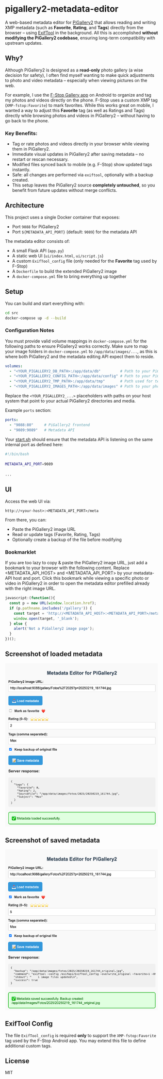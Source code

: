 # pigallery2-metadata-editor

A web-based metadata editor for [PiGallery2](https://github.com/bpatrik/pigallery2) that allows reading and writing XMP metadata (such as **Favorite**, **Rating**, and **Tags**) directly from the browser – using [ExifTool](https://exiftool.org) in the background. All this is accomplished **without modifying the PiGallery2 codebase**, ensuring long-term compatibility with upstream updates.

## Why?

Although PiGallery2 is designed as a **read-only** photo gallery (a wise decision for safety), I often find myself wanting to make quick adjustments to photo and video metadata – especially when viewing pictures on the web.

For example, I use the [F-Stop Gallery app](https://www.fstopapp.com) on Android to organize and tag my photos and videos directly on the phone. F-Stop uses a custom XMP tag (`XMP-fstop:Favorite`) to mark favorites. While this works great on mobile, I wanted a way to adjust this **Favorite** tag (as well as Ratings and Tags) directly while browsing photos and videos in PiGallery2 – without having to go back to the phone.

### Key Benefits:
- Tag or rate photos and videos directly in your browser while viewing them in PiGallery2.
- Immediate visual updates in PiGallery2 after saving metadata – no restart or rescan necessary.
- Modified files synced back to mobile (e.g. F-Stop) show updated tags instantly.
- Safe: all changes are performed via `exiftool`, optionally with a backup created.
- This setup leaves the PiGallery2 source **completely untouched**, so you benefit from future updates without merge conflicts.


## Architecture

This project uses a single Docker container that exposes:
- Port `9088` for PiGallery2
- Port `${METADATA_API_PORT}` (default: `9089`) for the metadata API

The metadata editor consists of:
- A small Flask API (`app.py`)
- A static web UI (`ui/index.html`, `ui/script.js`)
- A custom `ExifTool_config` file (only needed for the **Favorite** tag used by F-Stop)
- A `Dockerfile` to build the extended PiGallery2 image
- A `docker-compose.yml` file to bring everything up together

## Setup

You can build and start everything with:

```bash
cd src
docker-compose up -d --build
```


### Configuration Notes

You must provide valid volume mappings in `docker-compose.yml` for the following paths to ensure PiGallery2 works correctly.
Make sure to map your image folders in `docker-compose.yml` to `/app/data/images/...`, as this is where both PiGallery2 and the metadata editing API expect them to reside.

```yaml
volumes:
  - "<YOUR_PIGALLERY2_DB_PATH>:/app/data/db"         # Path to your PiGallery2 SQLite database
  - "<YOUR_PIGALLERY2_CONFIG_PATH>:/app/data/config" # Path to your PiGallery2 config directory
  - "<YOUR_PIGALLERY2_TMP_PATH>:/app/data/tmp"       # Path used for temp file storage
  - "<YOUR_PIGALLERY2_IMAGES_PATH>:/app/data/images" # Path to your photo/video folders
```

Replace the `<YOUR_PIGALLERY2_...>` placeholders with paths on your host system that point to your actual PiGallery2 directories and media.

Example `ports` section:

```yaml
ports:
  - "9088:80"     # PiGallery2 frontend
  - "9089:9089"   # Metadata API
```

Your [start.sh](./src/exifapi/start.sh) should ensure that the metadata API is listening on the same internal port as defined here:

```bash
#!/bin/bash

METADATA_API_PORT=9089

...
```

## UI

Access the web UI via:

```
http://<your-host>:<METADATA_API_PORT>/meta
```

From there, you can:
- Paste the PiGallery2 image URL
- Read or update tags (Favorite, Rating, Tags)
- Optionally create a backup of the file before modifying

### Bookmarklet

If you are too lazy to copy & paste the PiGallery2 image URL, just add a bookmark to your browser with the following content. 
Replace <METADATA_API_HOST> and <METADATA_API_PORT> by your metadata-API host and port.
Click this bookmark while viewing a specific photo or video in PiGallery2 in order to open the metadata editor prefilled already with the right image URL. 

```javascript
javascript:(function(){
  const p = new URL(window.location.href);
  if (p.pathname.includes('/gallery')) {
    const target = 'http://<METADATA_API_HOST>:<METADATA_API_PORT>/meta/index.html?img=' + encodeURIComponent(p.href);
    window.open(target, '_blank');
  } else {
    alert('Not a PiGallery2 image page');
  }
})();
```

## Screenshot of loaded metadata

![Screenshot of loaded metadata.](./img/metadataLoaded.png)

## Screenshot of saved metadata

![Screenshot of saved metadata.](./img/metadataSaved.png)
 

## ExifTool Config

The file `ExifTool_config` is required **only** to support the `XMP-fstop:Favorite` tag used by the F-Stop Android app. You may extend this file to define additional custom tags.

## License

MIT

